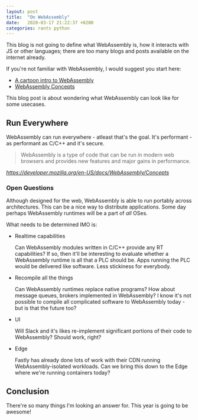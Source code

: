 ```yaml
---
layout: post
title:  "On WebAssembly"
date:   2020-03-17 21:22:37 +0200
categories: rants python
---
```


This blog is not going to define what WebAssembly is, how it interacts with JS or other languages; there are too many blogs and posts available on the internet already.

If you're not familiar with WebAssembly, I would suggest you start here:
- [A cartoon intro to WebAssembly](https://hacks.mozilla.org/2017/02/a-cartoon-intro-to-webassembly/)
- [WebAssembly Concepts](https://developer.mozilla.org/en-US/docs/WebAssembly/Concepts)

This blog post is about wondering what WebAssembly can look like for some usecases.

## Run Everywhere
WebAssembly can run everywhere - atleast that's the goal. It's performant - as performant as C/C++ and it's secure.

>WebAssembly is a type of code that can be run in modern web browsers and provides new features and major gains in performance.

_https://developer.mozilla.org/en-US/docs/WebAssembly/Concepts_

### Open Questions
Although designed for the web, WebAssembly is able to run portably across architectures. This can be a nice way to distribute applications. Some day perhaps WebAssembly runtimes will be a part of _all_ OSes.

What needs to be determined IMO is:

- Realtime capabilities

    Can WebAssembly modules written in C/C++ provide any RT capabilities? If so, then it'll be interesting to evaluate whether a WebAssembly runtime is all that a PLC should be. Apps running the PLC would be delivered like software. Less stickiness for everybody.

- Recompile all the things

    Can WebAssembly runtimes replace native programs? How about message queues, brokers implemented in WebAssembly? I know it's not possible to compile all complicated software to WebAssembly today - but is that the future too?

- UI

    Will Slack and it's likes re-implement significant portions of their code to WebAssembly? Should work, right?

- Edge

    Fastly has already done lots of work with their CDN running WebAssembly-isolated workloads. Can we bring this down to the Edge where we're running containers today?


## Conclusion
There're so many things I'm looking an answer for. This year is going to be awesome!
